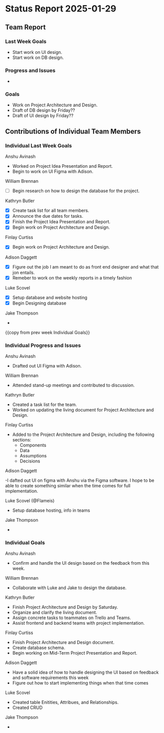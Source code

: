 # Status Report 2025-01-29

<!-- filename format is YYYYMMDD.md -->

<!-- Both sections should have the following three subsections. Each subsection is best organized as bullet points, though you can write a paragraph instead.   -->

## Team Report
<!-- status update for your TA, including an agenda for the project standup meeting -->

### Last Week Goals
<!-- The first subsection is easy. It should be an exact copy of the third section from last week (i.e., goals from a week ago). It is empty for the first week -->
- Start work on UI design.
- Start work on DB design.

### Progress and Issues

<!-- The second subsection reports on progress and issues: what you did, what worked, what you learned, where you had trouble, and where you are stuck -->

-

### Goals

<!-- The third subsection should outline your plans and goals for the following week. Each bullet point should include a measurable task and a time estimate. You may use nested bullet points for parts of a larger task. No bottom-level time estimate should be greater than 3 days. If a task would be larger, think about a logical way to break it down and to have insight into progress. If tasks from one week aren’t yet complete, they should roll over into tasks for the next week, with an updated estimate for time to completion.
For the weekly report, this third subsection should be higher-level and indicate who is responsible for what tasks. Also, it’s good to include longer-term goals in this list as well, to keep the bigger picture in mind and plan beyond just the next week.  -->

- Work on Project Architecture and Design.
- Draft of DB design by Friday??
- Draft of UI design by Friday??

## Contributions of Individual Team Members

### Individual Last Week Goals

<!-- The first subsection is easy. It should be an exact copy of the third section from last week (i.e., goals from a week ago). It is empty for the first week -->

Anshu Avinash

- Worked on Project Idea Presentation and Report.
- Begin to work on UI Figma with Adison.

William Brennan

- [ ] Begin research on how to design the database for the project.

Kathryn Butler

- [x] Create task list for all team members.
- [x] Announce the due dates for tasks.
- [x] Finish the Project Idea Presentation and Report.
- [x] Begin work on Project Architecture and Design.

Finlay Curtiss

- [x] Begin work on Project Architecture and Design.

Adison Daggett

- [x] Figure out the job I am meant to do as front end designer and what that jon entails.
- [x] Remeber to work on the weekly reports in a timely fashion

Luke Scovel

- [x] Setup database and website hosting
- [X] Begin Designing database

Jake Thompson

-

{{copy from prev week Individual Goals}}

### Individual Progress and Issues

<!-- The second subsection reports on progress and issues: what you did, what worked, what you learned, where you had trouble, and where you are stuck -->

Anshu Avinash

- Drafted out UI Figma with Adison. 

William Brennan

- Attended stand-up meetings and contributed to discussion.

Kathryn Butler

- Created a task list for the team.
- Worked on updating the living document for Project Architecture and Design.

Finlay Curtiss

- Added to the Project Architecture and Design, including the following sections:
    - Components
    - Data
    - Assumptions
    - Decisions

Adison Daggett

-I dafted out UI on figma with Anshu via the Figma software. I hope to be able to create something similar when the time comes for full implementation.

Luke Scovel (@Flameis)

- Setup database hosting, info in teams

Jake Thompson

-

### Individual Goals

<!-- The third subsection should outline your plans and goals for the following week. Each bullet point should include a measurable task and a time estimate. You may use nested bullet points for parts of a larger task. No bottom-level time estimate should be greater than 3 days. If a task would be larger, think about a logical way to break it down and to have insight into progress. If tasks from one week aren’t yet complete, they should roll over into tasks for the next week, with an updated estimate for time to completion.
For the weekly report, this third subsection should be higher-level and indicate who is responsible for what tasks. Also, it’s good to include longer-term goals in this list as well, to keep the bigger picture in mind and plan beyond just the next week.  -->

Anshu Avinash

- Confirm and handle the UI design based on the feedback from this week. 

William Brennan

- Collaborate with Luke and Jake to design the database.

Kathryn Butler

- Finish Project Architecture and Design by Saturday.
- Organize and clarify the living document.
- Assign concrete tasks to teammates on Trello and Teams.
- Assist frontend and backend teams with project implementation.

Finlay Curtiss

- Finish Project Architecture and Design document.
- Create database schema.
- Begin working on Mid-Term Project Presentation and Report.

Adison Daggett

- Have a solid idea of how to handle designing the UI based on feedback and software requirements this week
- Figure out how to start implementing things when that time comes

Luke Scovel

- Created table Enitities, Attribues, and Relationships.
- Created CRUD

Jake Thompson

-
